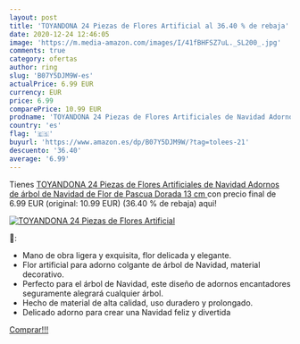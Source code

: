 ```yaml
---
layout: post
title: 'TOYANDONA 24 Piezas de Flores Artificial al 36.40 % de rebaja'
date: 2020-12-24 12:46:05
image: 'https://m.media-amazon.com/images/I/41fBHFSZ7uL._SL200_.jpg'
comments: true
category: ofertas
author: ring
slug: 'B07Y5DJM9W-es'
actualPrice: 6.99 EUR
currency: EUR
price: 6.99
comparePrice: 10.99 EUR
prodname: 'TOYANDONA 24 Piezas de Flores Artificiales de Navidad Adornos de árbol de Navidad de Flor de Pascua Dorada  13 cm '
country: 'es'
flag: '🇪🇸'
buyurl: 'https://www.amazon.es/dp/B07Y5DJM9W/?tag=tolees-21'
descuento: '36.40'
average: '6.99'
---
```


Tienes [TOYANDONA 24 Piezas de Flores Artificiales de Navidad Adornos de árbol de Navidad de Flor de Pascua Dorada  13 cm ](https://www.amazon.es/dp/B07Y5DJM9W/?tag=tolees-21) con precio final de  6.99 EUR (original: 10.99 EUR) (36.40 %  de rebaja) aqui!

[![TOYANDONA 24 Piezas de Flores Artificial](https://m.media-amazon.com/images/I/41fBHFSZ7uL._SL200_.jpg)](https://www.amazon.es/dp/B07Y5DJM9W/?tag=tolees-21)

🔎:

- Mano de obra ligera y exquisita, flor delicada y elegante.
- Flor artificial para adorno colgante de árbol de Navidad, material decorativo.
- Perfecto para el árbol de Navidad, este diseño de adornos encantadores seguramente alegrará cualquier árbol.
- Hecho de material de alta calidad, uso duradero y prolongado.
- Delicado adorno para crear una Navidad feliz y divertida

[Comprar!!!](https://www.amazon.es/dp/B07Y5DJM9W/?tag=tolees-21)
